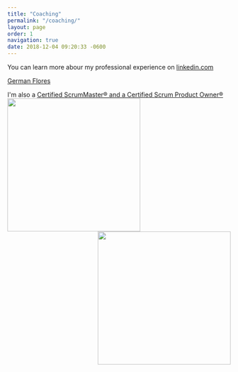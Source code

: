 ```yaml
---
title: "Coaching"
permalink: "/coaching/"
layout: page
order: 1
navigation: true
date: 2018-12-04 09:20:33 -0600
---
```

You can learn more abour my professional experience on <a href='https://www.linkedin.com/in/germanflores?trk=profile-badge'>linkedin.com</a>

<div class="LI-profile-badge"  data-version="v1" data-size="large" data-locale="en_US" data-type="horizontal" data-theme="light" data-vanity="germanflores"><a class="LI-simple-link" href='https://www.linkedin.com/in/germanflores?trk=profile-badge'>German Flores</a></div>

I'm also a <a href="https://www.scrumalliance.org/community/profile/gflores3">Certified ScrumMaster® and a Certified Scrum Product Owner®</a>
<img src="https://germanflores.com/uploads/2018/841ef27189.jpg" width="300" height="300" align="left" />

<img src="https://germanflores.com/uploads/2018/f5bf51e240.jpg" width="300" height="300"  align="right" />
